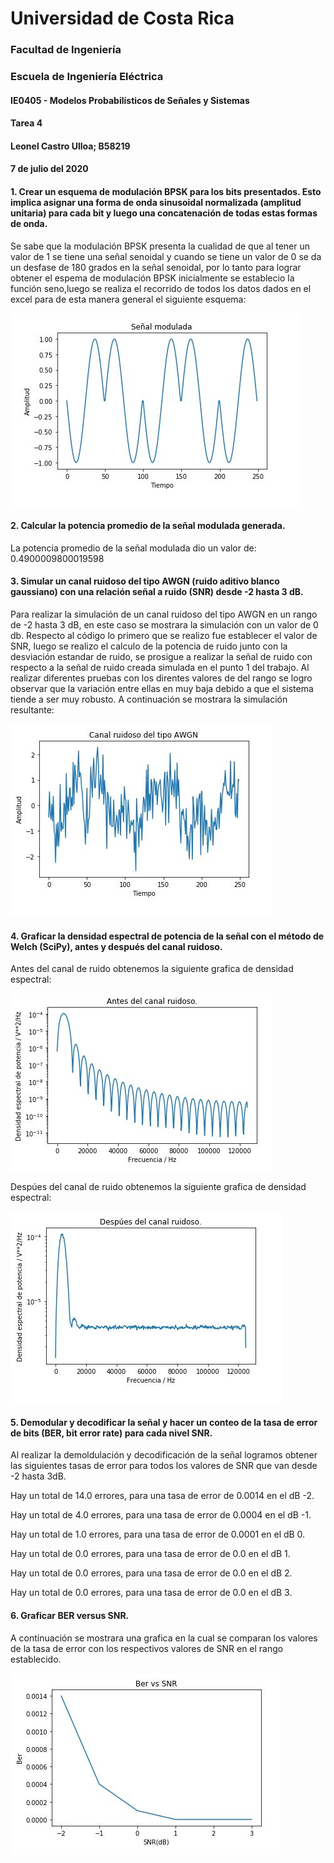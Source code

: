 # Universidad de Costa Rica

### Facultad de Ingeniería

### Escuela de Ingeniería Eléctrica

#### IE0405 - Modelos Probabilísticos de Señales y Sistemas

#### Tarea 4

#### Leonel Castro Ulloa; B58219
#### 7 de julio del 2020

#### 1. Crear un esquema de modulación BPSK para los bits presentados. Esto implica asignar una forma de onda sinusoidal normalizada (amplitud unitaria) para cada bit y luego una concatenación de todas estas formas de onda.

Se sabe que la modulación BPSK presenta la cualidad de que al tener un valor de 1 se tiene una señal senoidal y cuando se tiene un valor de 0 se da un desfase de 180 grados en la señal senoidal, por lo tanto para lograr obtener el espema de modulación BPSK inicialmente se establecio la función seno,luego se realiza el recorrido de todos los datos dados en el excel para de esta manera general el siguiente esquema:

![BPSK](1.JPG)


#### 2. Calcular la potencia promedio de la señal modulada generada.

La potencia promedio de la señal modulada dio un valor de: 0.4900009800019598

#### 3. Simular un canal ruidoso del tipo AWGN (ruido aditivo blanco gaussiano) con una relación señal a ruido (SNR) desde -2 hasta 3 dB.

Para realizar la simulación de un canal ruidoso del tipo AWGN en un rango de -2 hasta 3 dB, en este caso se mostrara la simulación con un valor de 0 db. Respecto al código lo primero que se realizo fue establecer el valor de SNR, luego se realizo el calculo de la potencia de ruido junto con la desviación estandar de ruido, se prosigue a realizar la señal de ruido con respecto a la señal de ruido creada simulada en el punto 1 del trabajo. Al realizar diferentes pruebas con los direntes valores de del rango se logro observar que la variación entre ellas en muy baja debido a que el sistema tiende a ser muy robusto.
A continuación se mostrara la simulación resultante:

![BPSK2](2.JPG)

#### 4. Graficar la densidad espectral de potencia de la señal con el método de Welch (SciPy), antes y después del canal ruidoso.
Antes del canal de ruido obtenemos la siguiente grafica de densidad espectral:

![BPSK3](3.JPG)

Despúes del canal de ruido obtenemos la siguiente grafica de densidad espectral:

![BPSK4](4.JPG)
#### 5. Demodular y decodificar la señal y hacer un conteo de la tasa de error de bits (BER, bit error rate) para cada nivel SNR.
Al realizar la demoldulación y decodificación de la señal  logramos obtener las siguientes tasas de error para todos los valores de SNR  que van desde -2 hasta 3dB.

Hay un total de 14.0 errores, para una tasa de error de 0.0014 en el dB -2.

Hay un total de 4.0 errores, para una tasa de error de 0.0004 en el dB -1.

Hay un total de 1.0 errores, para una tasa de error de 0.0001 en el dB 0.

Hay un total de 0.0 errores, para una tasa de error de 0.0 en el dB 1.

Hay un total de 0.0 errores, para una tasa de error de 0.0 en el dB 2.

Hay un total de 0.0 errores, para una tasa de error de 0.0 en el dB 3.

#### 6. Graficar BER versus SNR.
A continuación se mostrara una grafica en la cual se comparan los valores de la tasa de error con los respectivos valores de SNR en el rango establecido.

![BPSK5](5.JPG)
